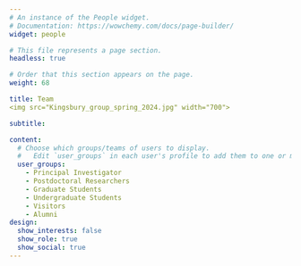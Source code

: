 ```yaml
---
# An instance of the People widget.
# Documentation: https://wowchemy.com/docs/page-builder/
widget: people

# This file represents a page section.
headless: true

# Order that this section appears on the page.
weight: 68

title: Team
<img src="Kingsbury_group_spring_2024.jpg" width="700">

subtitle:

content:
  # Choose which groups/teams of users to display.
  #   Edit `user_groups` in each user's profile to add them to one or more of these groups.
  user_groups:
    - Principal Investigator
    - Postdoctoral Researchers
    - Graduate Students
    - Undergraduate Students
    - Visitors
    - Alumni
design:
  show_interests: false
  show_role: true
  show_social: true
---
```

